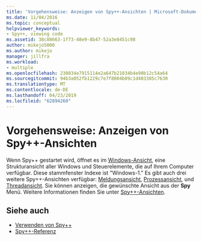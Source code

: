 ```yaml
---
title: 'Vorgehensweise: Anzeigen von Spy++-Ansichten | Microsoft-Dokumentation'
ms.date: 11/04/2016
ms.topic: conceptual
helpviewer_keywords:
- Spy++, viewing code
ms.assetid: 38c88663-1f73-48e9-8b47-52a3e8451c98
author: mikejo5000
ms.author: mikejo
manager: jillfra
ms.workload:
- multiple
ms.openlocfilehash: 230834e7915114e2a647b21834b4e90b12c54a64
ms.sourcegitcommit: 94b3a052fb1229c7e7f8804b09c1d403385c7630
ms.translationtype: MT
ms.contentlocale: de-DE
ms.lasthandoff: 04/23/2019
ms.locfileid: "62894260"
---
```

# <a name="how-to-display-spy-views"></a>Vorgehensweise: Anzeigen von Spy++-Ansichten
Wenn Spy++ gestartet wird, öffnet es im [Windows-Ansicht](../debugger/windows-view.md), eine Strukturansicht aller Windows und Steuerelemente, die auf Ihrem Computer verfügbar. Diese stammfenster Indexe ist "Windows-1." Es gibt auch drei weitere Spy++-Ansichten verfügbar: [Meldungsansicht](../debugger/messages-view.md), [Prozessansicht](../debugger/processes-view.md), und [Threadansicht](../debugger/threads-view.md). Sie können anzeigen, die gewünschte Ansicht aus der **Spy** Menü. Weitere Informationen finden Sie unter [Spy++-Ansichten](../debugger/spy-increment-views.md).

## <a name="see-also"></a>Siehe auch
- [Verwenden von Spy++](../debugger/using-spy-increment.md)
- [Spy++-Referenz](../debugger/spy-increment-reference.md)